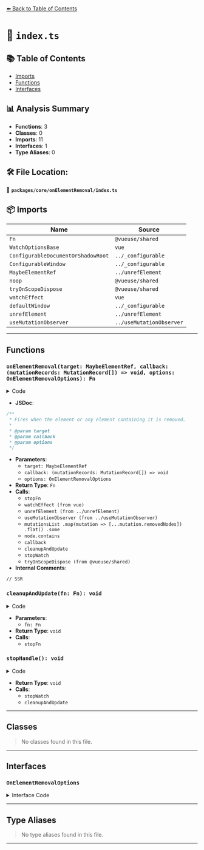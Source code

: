 [⬅️ Back to Table of Contents](../../../index.md)

# 📄 `index.ts`

## 📚 Table of Contents

- [Imports](#imports)
- [Functions](#functions)
- [Interfaces](#interfaces)

## 📊 Analysis Summary

- **Functions**: 3
- **Classes**: 0
- **Imports**: 11
- **Interfaces**: 1
- **Type Aliases**: 0

## 🛠️ File Location:
📂 **`packages/core/onElementRemoval/index.ts`**

## 📦 Imports

| Name | Source |
|------|--------|
| `Fn` | `@vueuse/shared` |
| `WatchOptionsBase` | `vue` |
| `ConfigurableDocumentOrShadowRoot` | `../_configurable` |
| `ConfigurableWindow` | `../_configurable` |
| `MaybeElementRef` | `../unrefElement` |
| `noop` | `@vueuse/shared` |
| `tryOnScopeDispose` | `@vueuse/shared` |
| `watchEffect` | `vue` |
| `defaultWindow` | `../_configurable` |
| `unrefElement` | `../unrefElement` |
| `useMutationObserver` | `../useMutationObserver` |


---

## Functions

### `onElementRemoval(target: MaybeElementRef, callback: (mutationRecords: MutationRecord[]) => void, options: OnElementRemovalOptions): Fn`

<details><summary>Code</summary>

```ts
export function onElementRemoval(
  target: MaybeElementRef,
  callback: (mutationRecords: MutationRecord[]) => void,
  options: OnElementRemovalOptions = {},
): Fn {
  const {
    window = defaultWindow,
    document = window?.document,
    flush = 'sync',
  } = options

  // SSR
  if (!window || !document)
    return noop

  let stopFn: Fn | undefined
  const cleanupAndUpdate = (fn?: Fn) => {
    stopFn?.()
    stopFn = fn
  }

  const stopWatch = watchEffect(() => {
    const el = unrefElement(target)
    if (el) {
      const { stop } = useMutationObserver(
        document as any,
        (mutationsList) => {
          const targetRemoved = mutationsList
            .map(mutation => [...mutation.removedNodes])
            .flat()
            .some(node => node === el || node.contains(el))

          if (targetRemoved) {
            callback(mutationsList)
          }
        },
        {
          window,
          childList: true,
          subtree: true,
        },
      )

      cleanupAndUpdate(stop)
    }
  }, { flush })

  const stopHandle = () => {
    stopWatch()
    cleanupAndUpdate()
  }

  tryOnScopeDispose(stopHandle)

  return stopHandle
}
```
</details>

- **JSDoc**:
```ts
/**
 * Fires when the element or any element containing it is removed.
 *
 * @param target
 * @param callback
 * @param options
 */
```

- **Parameters**:
  - `target: MaybeElementRef`
  - `callback: (mutationRecords: MutationRecord[]) => void`
  - `options: OnElementRemovalOptions`
- **Return Type**: `Fn`
- **Calls**:
  - `stopFn`
  - `watchEffect (from vue)`
  - `unrefElement (from ../unrefElement)`
  - `useMutationObserver (from ../useMutationObserver)`
  - `mutationsList
            .map(mutation => [...mutation.removedNodes])
            .flat()
            .some`
  - `node.contains`
  - `callback`
  - `cleanupAndUpdate`
  - `stopWatch`
  - `tryOnScopeDispose (from @vueuse/shared)`
- **Internal Comments**:
```
// SSR
```

### `cleanupAndUpdate(fn: Fn): void`

<details><summary>Code</summary>

```ts
(fn?: Fn) => {
    stopFn?.()
    stopFn = fn
  }
```
</details>

- **Parameters**:
  - `fn: Fn`
- **Return Type**: `void`
- **Calls**:
  - `stopFn`
### `stopHandle(): void`

<details><summary>Code</summary>

```ts
() => {
    stopWatch()
    cleanupAndUpdate()
  }
```
</details>

- **Return Type**: `void`
- **Calls**:
  - `stopWatch`
  - `cleanupAndUpdate`

---

## Classes

> No classes found in this file.


---

## Interfaces

### `OnElementRemovalOptions`

<details><summary>Interface Code</summary>

```ts
export interface OnElementRemovalOptions
  extends ConfigurableWindow, ConfigurableDocumentOrShadowRoot, WatchOptionsBase { }
```
</details>


---

## Type Aliases

> No type aliases found in this file.


---